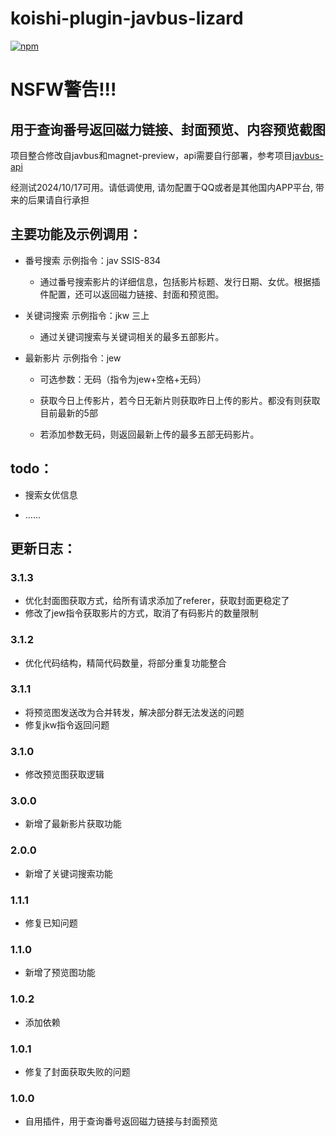 # koishi-plugin-javbus-lizard

[![npm](https://img.shields.io/npm/v/koishi-plugin-javbus-lizard?style=flat-square)](https://www.npmjs.com/package/koishi-plugin-javbus-lizard)

# NSFW警告!!!
## 用于查询番号返回磁力链接、封面预览、内容预览截图

项目整合修改自javbus和magnet-preview，api需要自行部署，参考项目[javbus-api](https://github.com/ovnrain/javbus-api)

经测试2024/10/17可用。请低调使用, 请勿配置于QQ或者是其他国内APP平台, 带来的后果请自行承担

## 主要功能及示例调用：
- 番号搜索  示例指令：jav SSIS-834
  - 通过番号搜索影片的详细信息，包括影片标题、发行日期、女优。根据插件配置，还可以返回磁力链接、封面和预览图。

- 关键词搜索  示例指令：jkw 三上
  - 通过关键词搜索与关键词相关的最多五部影片。

- 最新影片  示例指令：jew
  - 可选参数：无码（指令为jew+空格+无码）

  - 获取今日上传影片，若今日无新片则获取昨日上传的影片。都没有则获取目前最新的5部
  
  - 若添加参数无码，则返回最新上传的最多五部无码影片。

## todo：
- 搜索女优信息

- ……

## 更新日志：
### 3.1.3
- 优化封面图获取方式，给所有请求添加了referer，获取封面更稳定了
- 修改了jew指令获取影片的方式，取消了有码影片的数量限制
### 3.1.2
- 优化代码结构，精简代码数量，将部分重复功能整合
### 3.1.1
- 将预览图发送改为合并转发，解决部分群无法发送的问题
- 修复jkw指令返回问题
### 3.1.0
- 修改预览图获取逻辑
### 3.0.0
- 新增了最新影片获取功能
### 2.0.0
- 新增了关键词搜索功能
### 1.1.1
- 修复已知问题
### 1.1.0
- 新增了预览图功能
### 1.0.2
- 添加依赖
### 1.0.1
- 修复了封面获取失败的问题
### 1.0.0 
- 自用插件，用于查询番号返回磁力链接与封面预览